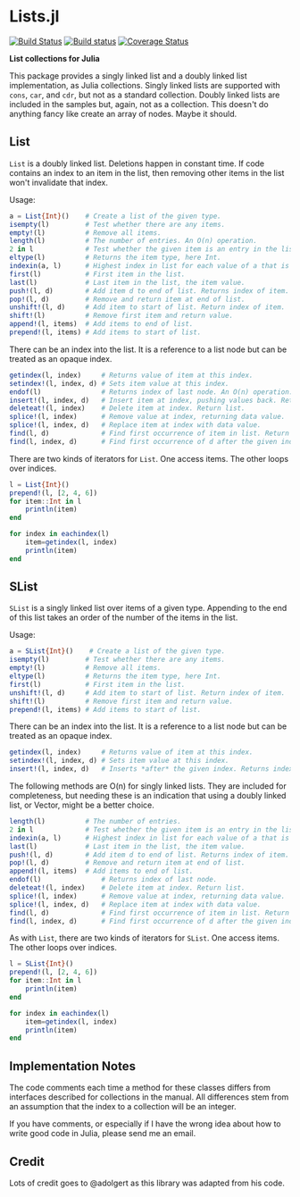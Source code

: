 # Lists.jl

[![Build Status](https://travis-ci.org/ChrisRackauckas/Lists.jl.svg?branch=master)](https://travis-ci.org/ChrisRackauckas/Lists.jl)
[![Build status](https://ci.appveyor.com/api/projects/status/y21avwoiq01g9ps6?svg=true)](https://ci.appveyor.com/project/ChrisRackauckas/lists-jl)
[![Coverage Status](https://coveralls.io/repos/github/ChrisRackauckas/Lists.jl/badge.svg?branch=master)](https://coveralls.io/github/ChrisRackauckas/Lists.jl?branch=master)

**List collections for Julia**

This package provides a singly linked list and a doubly linked list
implementation, as Julia collections. Singly linked lists are
supported with `cons`, `car`, and `cdr`, but not as a standard
collection. Doubly linked lists are included in the samples but,
again, not as a collection. This doesn't do anything fancy
like create an array of nodes. Maybe it should.

## List

`List` is a doubly linked list. Deletions happen in constant time.
If code contains an index to an item in the list, then
removing other items in the list won't invalidate that index.

Usage:
```julia
a = List{Int}()    # Create a list of the given type.
isempty(l)         # Test whether there are any items.
empty!(l)          # Remove all items.
length(l)          # The number of entries. An O(n) operation.
2 in l             # Test whether the given item is an entry in the list. O(n).
eltype(l)          # Returns the item type, here Int.
indexin(a, l)      # Highest index in list for each value of a that is member.
first(l)           # First item in the list.
last(l)            # Last item in the list, the item value.
push!(l, d)        # Add item d to end of list. Returns index of item.
pop!(l, d)         # Remove and return item at end of list.
unshift!(l, d)     # Add item to start of list. Return index of item.
shift!(l)          # Remove first item and return value.
append!(l, items)  # Add items to end of list.
prepend!(l, items) # Add items to start of list.
```

There can be an index into the list. It is a reference to a list
node but can be treated as an opaque index.
```julia
getindex(l, index)     # Returns value of item at this index.
setindex!(l, index, d) # Sets item value at this index.
endof(l)               # Returns index of last node. An O(n) operation.
insert!(l, index, d)   # Insert item at index, pushing values back. Return index.
deleteat!(l, index)    # Delete item at index. Return list.
splice!(l, index)      # Remove value at index, returning data value.
splice!(l, index, d)   # Replace item at index with data value.
find(l, d)             # Find first occurrence of item in list. Return its index.
find(l, index, d)      # Find first occurrence of d after the given index.
```

There are two kinds of iterators for `List`. One access items.
The other loops over indices.
```julia
l = List{Int}()
prepend!(l, [2, 4, 6])
for item::Int in l
    println(item)
end

for index in eachindex(l)
    item=getindex(l, index)
    println(item)
end

```

## SList

`SList` is a singly linked list over items of a given type.
Appending to the end of this list takes an order of the number of
the items in the list.

Usage:
```julia
a = SList{Int}()    # Create a list of the given type.
isempty(l)         # Test whether there are any items.
empty!(l)          # Remove all items.
eltype(l)          # Returns the item type, here Int.
first(l)           # First item in the list.
unshift!(l, d)     # Add item to start of list. Return index of item.
shift!(l)          # Remove first item and return value.
prepend!(l, items) # Add items to start of list.
```

There can be an index into the list. It is a reference to a list
node but can be treated as an opaque index.
```julia
getindex(l, index)     # Returns value of item at this index.
setindex!(l, index, d) # Sets item value at this index.
insert!(l, index, d)   # Inserts *after* the given index. Returns index.
```

The following methods are O(n) for singly linked lists.
They are included for completeness, but needing these is an indication
that using a doubly linked list, or Vector, might be a better choice.
```julia
length(l)          # The number of entries.
2 in l             # Test whether the given item is an entry in the list.
indexin(a, l)      # Highest index in list for each value of a that is member.
last(l)            # Last item in the list, the item value.
push!(l, d)        # Add item d to end of list. Returns index of item.
pop!(l, d)         # Remove and return item at end of list.
append!(l, items)  # Add items to end of list.
endof(l)               # Returns index of last node.
deleteat!(l, index)    # Delete item at index. Return list.
splice!(l, index)      # Remove value at index, returning data value.
splice!(l, index, d)   # Replace item at index with data value.
find(l, d)             # Find first occurrence of item in list. Return its index.
find(l, index, d)      # Find first occurrence of d after the given index.
```

As with `List`, there are two kinds of iterators for `SList`. One access items.
The other loops over indices.
```julia
l = SList{Int}()
prepend!(l, [2, 4, 6])
for item::Int in l
    println(item)
end

for index in eachindex(l)
    item=getindex(l, index)
    println(item)
end

```

## Implementation Notes

The code comments each time a method for these classes
differs from interfaces described for collections in
the manual. All differences stem from an assumption
that the index to a collection will be an integer.

If you have comments, or especially if I have the wrong idea
about how to write good code in Julia, please send me an email.

## Credit

Lots of credit goes to @adolgert as this library was adapted from his code.
